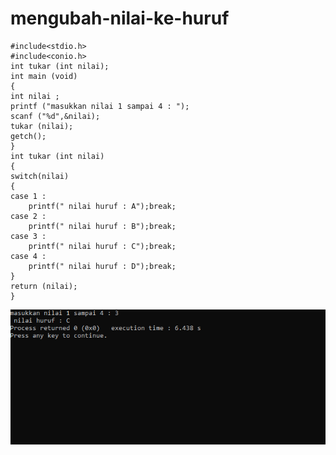 # mengubah-nilai-ke-huruf

    #include<stdio.h>
    #include<conio.h>
    int tukar (int nilai);
    int main (void)
    {
    int nilai ;
    printf ("masukkan nilai 1 sampai 4 : ");
    scanf ("%d",&nilai);
    tukar (nilai);
    getch();
    }
    int tukar (int nilai)
    {
    switch(nilai)
    {
    case 1 :
        printf(" nilai huruf : A");break;
    case 2 :
        printf(" nilai huruf : B");break;
    case 3 :
        printf(" nilai huruf : C");break;
    case 4 :
        printf(" nilai huruf : D");break;
    }
    return (nilai);
    }
    
![img](https://raw.githubusercontent.com/VIKTORKEVIN/mengubah-nilai-ke-huruf/master/nilai%20ke%20huruf.png)
